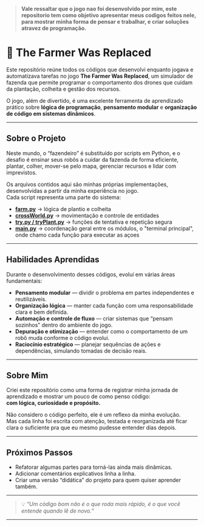 >**Vale ressaltar que o jogo nao foi desenvolvido por mim, este repositorio tem como objetivo apresentar meus codigos feitos nele, para mostrar minha forma de pensar e trabalhar, e criar soluções atravez de programação.**

# 🌾 The Farmer Was Replaced

Este repositório reúne todos os códigos que desenvolvi enquanto jogava e automatizava tarefas no jogo **The Farmer Was Replaced**, um simulador de fazenda que permite programar o comportamento dos drones que cuidam da plantação, colheita e gestão dos recursos.

O jogo, além de divertido, é uma excelente ferramenta de aprendizado prático sobre **lógica de programação**, **pensamento modular** e **organização de código em sistemas dinâmicos**.

---

## Sobre o Projeto

Neste mundo, o “fazendeiro” é substituído por scripts em Python, e o desafio é ensinar seus robôs a cuidar da fazenda de forma eficiente, plantar, colher, mover-se pelo mapa, gerenciar recursos e lidar com imprevistos.

Os arquivos contidos aqui são minhas próprias implementações, desenvolvidas a partir da minha experiência no jogo.  
Cada script representa uma parte do sistema:
- [**farm.py**](scripts/farm.py) → lógica de plantio e colheita  
- [**crossWorld.py**](scripts/crossWorld.py) → movimentação e controle de entidades  
- [**try.py / tryPlant.py**](scripts/try.py) → funções de tentativa e repetição segura  
- [**main.py**](scripts/Main.py) → coordenação geral entre os módulos, o "terminal principal", onde chamo cada função para executar as açoes

---

## Habilidades Aprendidas

Durante o desenvolvimento desses códigos, evoluí em várias áreas fundamentais:

- **Pensamento modular** — dividir o problema em partes independentes e reutilizáveis.  
- **Organização lógica** — manter cada função com uma responsabilidade clara e bem definida.  
- **Automação e controle de fluxo** — criar sistemas que “pensam sozinhos” dentro do ambiente do jogo.  
- **Depuração e otimização** — entender como o comportamento de um robô muda conforme o código evolui.  
- **Raciocínio estratégico** — planejar sequências de ações e dependências, simulando tomadas de decisão reais.  

---

## Sobre Mim

Criei este repositório como uma forma de registrar minha jornada de aprendizado e mostrar um pouco de como penso código:  
**com lógica, curiosidade e propósito.**

Não considero o código perfeito, ele é um reflexo da minha evolução.  
Mas cada linha foi escrita com atenção, testada e reorganizada até ficar clara o suficiente pra que eu mesmo pudesse entender dias depois.

---

## Próximos Passos

- Refatorar algumas partes para torná-las ainda mais dinâmicas.  
- Adicionar comentários explicativos linha a linha.  
- Criar uma versão “didática” do projeto para quem quiser aprender também.  

---

> 💡 *“Um código bom não é o que roda mais rápido, é o que você entende quando lê de novo.”*

---

